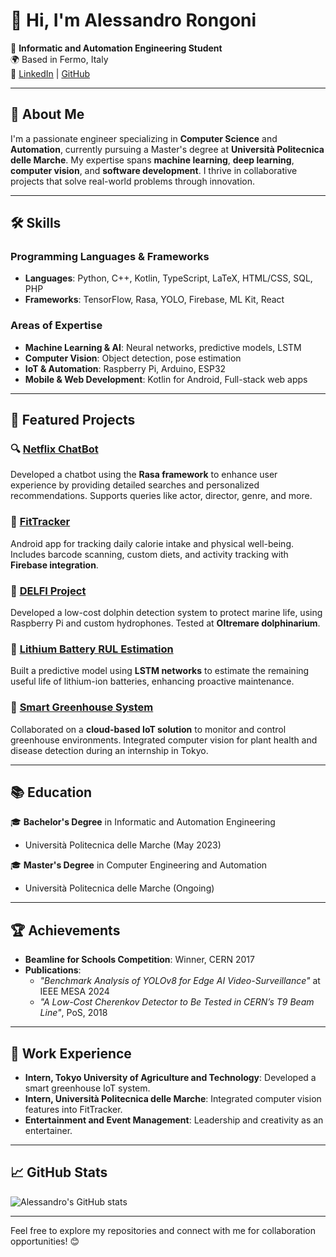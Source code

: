# 👋 Hi, I'm Alessandro Rongoni

🚀 **Informatic and Automation Engineering Student**  
🌍 Based in Fermo, Italy  
🔗 [LinkedIn](https://linkedin.com/in/alessandro-rongoni) | [GitHub](https://github.com/AlessandroRongoni)

---

## 🚀 About Me
I'm a passionate engineer specializing in **Computer Science** and **Automation**, currently pursuing a Master's degree at **Università Politecnica delle Marche**. My expertise spans **machine learning**, **deep learning**, **computer vision**, and **software development**. I thrive in collaborative projects that solve real-world problems through innovation.

---

## 🛠️ Skills
### Programming Languages & Frameworks
- **Languages**: Python, C++, Kotlin, TypeScript, LaTeX, HTML/CSS, SQL, PHP
- **Frameworks**: TensorFlow, Rasa, YOLO, Firebase, ML Kit, React

### Areas of Expertise
- **Machine Learning & AI**: Neural networks, predictive models, LSTM
- **Computer Vision**: Object detection, pose estimation
- **IoT & Automation**: Raspberry Pi, Arduino, ESP32
- **Mobile & Web Development**: Kotlin for Android, Full-stack web apps

---

## 🌟 Featured Projects
### 🔍 [Netflix ChatBot](https://github.com/AlessandroRongoni/Chat_Bot)
Developed a chatbot using the **Rasa framework** to enhance user experience by providing detailed searches and personalized recommendations. Supports queries like actor, director, genre, and more.

### 📱 [FitTracker](https://github.com/FedePreto/Progetto_Programmazione_Mobile)
Android app for tracking daily calorie intake and physical well-being. Includes barcode scanning, custom diets, and activity tracking with **Firebase integration**.

### 🐬 [DELFI Project](https://github.com/LabMACS/1_Delfi_DiNardo_DeMarco)
Developed a low-cost dolphin detection system to protect marine life, using Raspberry Pi and custom hydrophones. Tested at **Oltremare dolphinarium**.

### 🔋 [Lithium Battery RUL Estimation](https://github.com/LorenzoLongarini/RUL-estimation-of-lithium-batteries)
Built a predictive model using **LSTM networks** to estimate the remaining useful life of lithium-ion batteries, enhancing proactive maintenance.

### 🌾 [Smart Greenhouse System](#)
Collaborated on a **cloud-based IoT solution** to monitor and control greenhouse environments. Integrated computer vision for plant health and disease detection during an internship in Tokyo.

---

## 📚 Education
🎓 **Bachelor's Degree** in Informatic and Automation Engineering  
- Università Politecnica delle Marche (May 2023)

🎓 **Master's Degree** in Computer Engineering and Automation  
- Università Politecnica delle Marche (Ongoing)  

---

## 🏆 Achievements
- **Beamline for Schools Competition**: Winner, CERN 2017  
- **Publications**:
  - *"Benchmark Analysis of YOLOv8 for Edge AI Video-Surveillance"* at IEEE MESA 2024  
  - *"A Low-Cost Cherenkov Detector to Be Tested in CERN’s T9 Beam Line"*, PoS, 2018  

---

## 💼 Work Experience
- **Intern, Tokyo University of Agriculture and Technology**: Developed a smart greenhouse IoT system.  
- **Intern, Università Politecnica delle Marche**: Integrated computer vision features into FitTracker.  
- **Entertainment and Event Management**: Leadership and creativity as an entertainer.

---

## 📈 GitHub Stats
![Alessandro's GitHub stats](https://github-readme-stats.vercel.app/api?username=AlessandroRongoni&show_icons=true&theme=radical)

---

Feel free to explore my repositories and connect with me for collaboration opportunities! 😊
